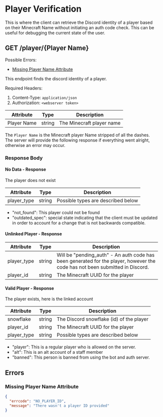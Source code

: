 # Player Verification
This is where the client can retrieve the Discord identity of a player based on their Minecraft Name without initiating an auth code check.
This can be useful for debugging the current state of the user.

## GET /player/{Player Name}
Possible Errors:
 * [Missing Player Name Attribute](#Missing-Player-Name-Attribute)

This endpoint finds the discord identity of a player.

Required Headers:
 1. Content-Type: `application/json`
 2. Authorization: `<webserver token>` 

| Attribute   | Type   | Description             |
|-------------|--------|-------------------------|
| Player Name | string | The Minecraft player name |

The `Player Name` is the Minecraft player Name stripped of all the dashes. The server will provide
the following response if everything went alright, otherwise an error may occur.


### Response Body

#### No Data - Response
The player does not exist

| Attribute   | Type    | Description                                      |
|-------------|---------|--------------------------------------------------|
| player_type | string  | Possible types are described below               |
 - "not_found": This player could not be found
 - "outdated_spec": special state indicating that the client must be updated
in order to account for a change that is not backwards compatible.

#### Unlinked Player - Response

| Attribute   | Type    | Description                                      |
|-------------|---------|--------------------------------------------------|
| player_type | string  | Will be "pending_auth" - An auth code has been generated for the player, however the code has not been submitted in Discord. |
| player_id   | string  | The Minecraft UUID for the player                |

#### Valid Player - Response
The player exists, here is the linked account

| Attribute   | Type    | Description                                      |
|-------------|---------|--------------------------------------------------|
| snowflake   | string  | The Discord snowflake (id) of the player         |
| player_id   | string  | The Minecraft UUID for the player                |
| player_type | string  | Possible types are described below               |
 - "player": This is a regular player who is allowed on the server.
 - "alt": This is an alt account of a staff member
 - "banned": This person is banned from using the bot and auth server.

## Errors

### Missing Player Name Attribute
```json
{
  "errcode": "NO_PLAYER_ID",
  "message": "There wasn't a player ID provided"
}
```

